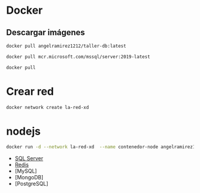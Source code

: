 # Docker

## Descargar imágenes

```sh
docker pull angelramirez1212/taller-db:latest
```

```sh
docker pull mcr.microsoft.com/mssql/server:2019-latest
```

```sh
docker pull
```

# Crear red

```sh
docker network create la-red-xd
```

# nodejs

```sh
docker run -d --network la-red-xd  --name contenedor-node angelramirez1212/taller-db:latest
```

- [SQL Server ](./SQL-Server/Config.md)
- [Redis](./Redis//Config.md)
- [MySQL]
- [MongoDB]
- [PostgreSQL]

